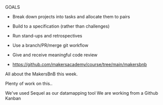 GOALS


  * Break down projects into tasks and allocate them to pairs
  * Build to a specification (rather than challenges)
  * Run stand-ups and retrospectives
  * Use a branch/PR/merge git workflow
  * Give and receive meaningful code review


* https://github.com/makersacademy/course/tree/main/makersbnb

All about the MakersBnB this week.

Plenty of work on this.. 

We've used Sequel as our datamapping tool
We are working from a Github Kanban

